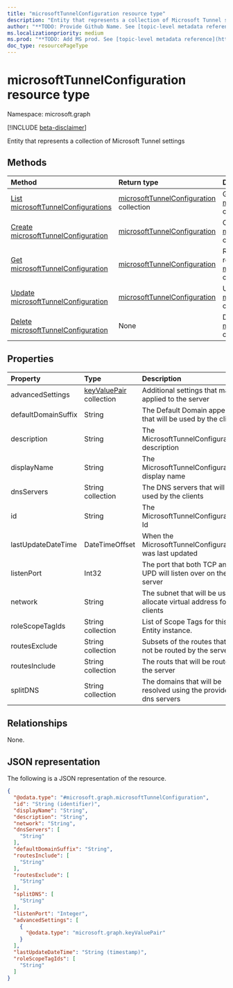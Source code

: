 ```yaml
---
title: "microsoftTunnelConfiguration resource type"
description: "Entity that represents a collection of Microsoft Tunnel settings"
author: "**TODO: Provide Github Name. See [topic-level metadata reference](https://msgo.azurewebsites.net/add/document/guidelines/metadata.html#topic-level-metadata)**"
ms.localizationpriority: medium
ms.prod: "**TODO: Add MS prod. See [topic-level metadata reference](https://msgo.azurewebsites.net/add/document/guidelines/metadata.html#topic-level-metadata)**"
doc_type: resourcePageType
---
```


# microsoftTunnelConfiguration resource type

Namespace: microsoft.graph

[!INCLUDE [beta-disclaimer](../../includes/beta-disclaimer.md)]

Entity that represents a collection of Microsoft Tunnel settings

## Methods
|Method|Return type|Description|
|:---|:---|:---|
|[List microsoftTunnelConfigurations](../api/intune-microsofttunnelconfiguration-list.md)|[microsoftTunnelConfiguration](../resources/intune-microsofttunnelconfiguration.md) collection|Get a list of the [microsoftTunnelConfiguration](../resources/intune-microsofttunnelconfiguration.md) objects and their properties.|
|[Create microsoftTunnelConfiguration](../api/intune-microsofttunnelconfiguration-create.md)|[microsoftTunnelConfiguration](../resources/intune-microsofttunnelconfiguration.md)|Create a new [microsoftTunnelConfiguration](../resources/intune-microsofttunnelconfiguration.md) object.|
|[Get microsoftTunnelConfiguration](../api/intune-microsofttunnelconfiguration-get.md)|[microsoftTunnelConfiguration](../resources/intune-microsofttunnelconfiguration.md)|Read the properties and relationships of a [microsoftTunnelConfiguration](../resources/intune-microsofttunnelconfiguration.md) object.|
|[Update microsoftTunnelConfiguration](../api/intune-microsofttunnelconfiguration-update.md)|[microsoftTunnelConfiguration](../resources/intune-microsofttunnelconfiguration.md)|Update the properties of a [microsoftTunnelConfiguration](../resources/intune-microsofttunnelconfiguration.md) object.|
|[Delete microsoftTunnelConfiguration](../api/intune-microsofttunnelconfiguration-delete.md)|None|Deletes a [microsoftTunnelConfiguration](../resources/intune-microsofttunnelconfiguration.md) object.|

## Properties
|Property|Type|Description|
|:---|:---|:---|
|advancedSettings|[keyValuePair](../resources/intune-keyvaluepair.md) collection|Additional settings that may be applied to the server|
|defaultDomainSuffix|String|The Default Domain appendix that will be used by the clients|
|description|String|The MicrosoftTunnelConfiguration's description|
|displayName|String|The MicrosoftTunnelConfiguration's display name|
|dnsServers|String collection|The DNS servers that will be used by the clients|
|id|String|The MicrosoftTunnelConfiguration's Id|
|lastUpdateDateTime|DateTimeOffset|When the MicrosoftTunnelConfiguration was last updated|
|listenPort|Int32|The port that both TCP and UPD will listen over on the server|
|network|String|The subnet that will be used to allocate virtual address for the clients|
|roleScopeTagIds|String collection|List of Scope Tags for this Entity instance.|
|routesExclude|String collection|Subsets of the routes that will not be routed by the server|
|routesInclude|String collection|The routs that will be routed by the server|
|splitDNS|String collection|The domains that will be resolved using the provided dns servers|

## Relationships
None.

## JSON representation
The following is a JSON representation of the resource.
<!-- {
  "blockType": "resource",
  "keyProperty": "id",
  "@odata.type": "microsoft.graph.microsoftTunnelConfiguration",
  "openType": false
}
-->
``` json
{
  "@odata.type": "#microsoft.graph.microsoftTunnelConfiguration",
  "id": "String (identifier)",
  "displayName": "String",
  "description": "String",
  "network": "String",
  "dnsServers": [
    "String"
  ],
  "defaultDomainSuffix": "String",
  "routesInclude": [
    "String"
  ],
  "routesExclude": [
    "String"
  ],
  "splitDNS": [
    "String"
  ],
  "listenPort": "Integer",
  "advancedSettings": [
    {
      "@odata.type": "microsoft.graph.keyValuePair"
    }
  ],
  "lastUpdateDateTime": "String (timestamp)",
  "roleScopeTagIds": [
    "String"
  ]
}
```

